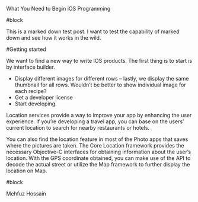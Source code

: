 What You Need to Begin iOS Programming

#block

This is a marked down test post. I want to test the capability of marked down and see how it works in the wild.

#Getting started

We want to find a new way to write IOS products. The first thing is to start is by interface builder.

* Display different images for different rows – lastly, we display the same thumbnail for all rows. Wouldn’t be better to show individual image for each recipe?
* Get a developer license
* Start developing.

Location services provide a way to improve your app by enhancing the user experience. If you’re developing a travel app, you can base on the users’ current location to search for nearby restaurants or hotels. 

You can also find the location feature in most of the Photo apps that saves where the pictures are taken. The Core Location framework provides the necessary Objective-C interfaces for obtaining information about the user’s location. With the GPS coordinate obtained, you can make use of the API to decode the actual street or utilize the Map framework to further display the location on Map.

#block

Mehfuz Hossain
